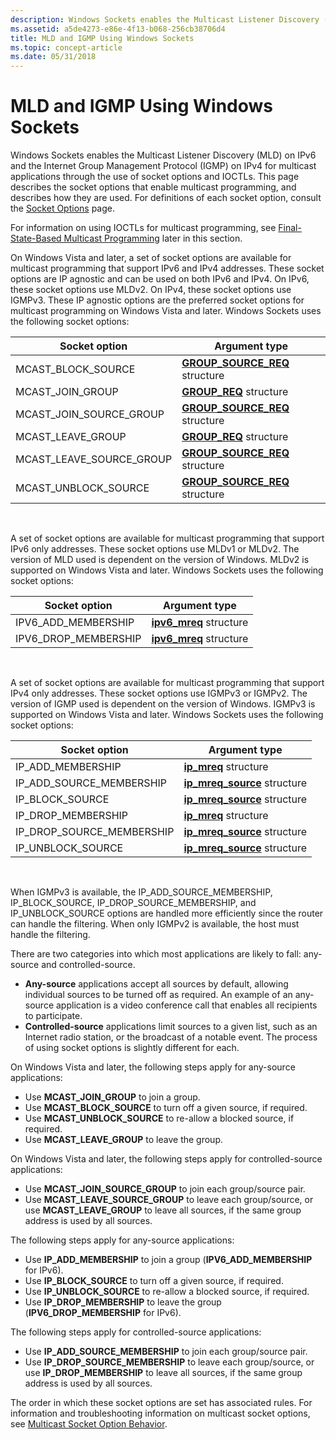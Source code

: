 ```yaml
---
description: Windows Sockets enables the Multicast Listener Discovery (MLD) on IPv6 and the Internet Group Management Protocol (IGMP) on IPv4 for multicast applications through the use of socket options and IOCTLs.
ms.assetid: a5de4273-e86e-4f13-b068-256cb38706d4
title: MLD and IGMP Using Windows Sockets
ms.topic: concept-article
ms.date: 05/31/2018
---
```


# MLD and IGMP Using Windows Sockets

Windows Sockets enables the Multicast Listener Discovery (MLD) on IPv6 and the Internet Group Management Protocol (IGMP) on IPv4 for multicast applications through the use of socket options and IOCTLs. This page describes the socket options that enable multicast programming, and describes how they are used. For definitions of each socket option, consult the [Socket Options](socket-options.md) page.

For information on using IOCTLs for multicast programming, see [Final-State-Based Multicast Programming](final-state-based-multicast-programming.md) later in this section.

On Windows Vista and later, a set of socket options are available for multicast programming that support IPv6 and IPv4 addresses. These socket options are IP agnostic and can be used on both IPv6 and IPv4. On IPv6, these socket options use MLDv2. On IPv4, these socket options use IGMPv3. These IP agnostic options are the preferred socket options for multicast programming on Windows Vista and later. Windows Sockets uses the following socket options: 

| Socket option               | Argument type                                            |
|-----------------------------|----------------------------------------------------------|
| MCAST\_BLOCK\_SOURCE        | [**GROUP\_SOURCE\_REQ**](/windows/desktop/api/Ws2ipdef/ns-ws2ipdef-group_source_req) structure |
| MCAST\_JOIN\_GROUP          | [**GROUP\_REQ**](/windows/desktop/api/Ws2ipdef/ns-ws2ipdef-group_req) structure                |
| MCAST\_JOIN\_SOURCE\_GROUP  | [**GROUP\_SOURCE\_REQ**](/windows/desktop/api/Ws2ipdef/ns-ws2ipdef-group_source_req) structure |
| MCAST\_LEAVE\_GROUP         | [**GROUP\_REQ**](/windows/desktop/api/Ws2ipdef/ns-ws2ipdef-group_req) structure                |
| MCAST\_LEAVE\_SOURCE\_GROUP | [**GROUP\_SOURCE\_REQ**](/windows/desktop/api/Ws2ipdef/ns-ws2ipdef-group_source_req) structure |
| MCAST\_UNBLOCK\_SOURCE      | [**GROUP\_SOURCE\_REQ**](/windows/desktop/api/Ws2ipdef/ns-ws2ipdef-group_source_req) structure |



 

A set of socket options are available for multicast programming that support IPv6 only addresses. These socket options use MLDv1 or MLDv2. The version of MLD used is dependent on the version of Windows. MLDv2 is supported on Windows Vista and later. Windows Sockets uses the following socket options: 

| Socket option          | Argument type                             |
|------------------------|-------------------------------------------|
| IPV6\_ADD\_MEMBERSHIP  | [**ipv6\_mreq**](/windows/desktop/api/Ws2ipdef/ns-ws2ipdef-ipv6_mreq) structure |
| IPV6\_DROP\_MEMBERSHIP | [**ipv6\_mreq**](/windows/desktop/api/Ws2ipdef/ns-ws2ipdef-ipv6_mreq) structure |



 

A set of socket options are available for multicast programming that support IPv4 only addresses. These socket options use IGMPv3 or IGMPv2. The version of IGMP used is dependent on the version of Windows. IGMPv3 is supported on Windows Vista and later. Windows Sockets uses the following socket options:

| Socket option                | Argument type                                        |
|------------------------------|------------------------------------------------------|
| IP\_ADD\_MEMBERSHIP          | [**ip\_mreq**](/windows/desktop/api/Ws2ipdef/ns-ws2ipdef-ip_mreq) structure                |
| IP\_ADD\_SOURCE\_MEMBERSHIP  | [**ip\_mreq\_source**](/windows/desktop/api/Ws2ipdef/ns-ws2ipdef-ip_mreq_source) structure |
| IP\_BLOCK\_SOURCE            | [**ip\_mreq\_source**](/windows/desktop/api/Ws2ipdef/ns-ws2ipdef-ip_mreq_source) structure |
| IP\_DROP\_MEMBERSHIP         | [**ip\_mreq**](/windows/desktop/api/Ws2ipdef/ns-ws2ipdef-ip_mreq) structure                |
| IP\_DROP\_SOURCE\_MEMBERSHIP | [**ip\_mreq\_source**](/windows/desktop/api/Ws2ipdef/ns-ws2ipdef-ip_mreq_source) structure |
| IP\_UNBLOCK\_SOURCE          | [**ip\_mreq\_source**](/windows/desktop/api/Ws2ipdef/ns-ws2ipdef-ip_mreq_source) structure |



 

When IGMPv3 is available, the IP\_ADD\_SOURCE\_MEMBERSHIP, IP\_BLOCK\_SOURCE, IP\_DROP\_SOURCE\_MEMBERSHIP, and IP\_UNBLOCK\_SOURCE options are handled more efficiently since the router can handle the filtering. When only IGMPv2 is available, the host must handle the filtering.

There are two categories into which most applications are likely to fall: any-source and controlled-source.

-   **Any-source** applications accept all sources by default, allowing individual sources to be turned off as required. An example of an any-source application is a video conference call that enables all recipients to participate.
-   **Controlled-source** applications limit sources to a given list, such as an Internet radio station, or the broadcast of a notable event. The process of using socket options is slightly different for each.

On Windows Vista and later, the following steps apply for any-source applications:

- Use **MCAST\_JOIN\_GROUP** to join a group.  
- Use **MCAST\_BLOCK\_SOURCE** to turn off a given source, if required.  
- Use **MCAST\_UNBLOCK\_SOURCE** to re-allow a blocked source, if required.  
- Use **MCAST\_LEAVE\_GROUP** to leave the group.  

On Windows Vista and later, the following steps apply for controlled-source applications:

- Use **MCAST\_JOIN\_SOURCE\_GROUP** to join each group/source pair.  
- Use **MCAST\_LEAVE\_SOURCE\_GROUP** to leave each group/source, or use **MCAST\_LEAVE\_GROUP** to leave all sources, if the same group address is used by all sources.  

The following steps apply for any-source applications:

- Use **IP\_ADD\_MEMBERSHIP** to join a group (**IPV6\_ADD\_MEMBERSHIP** for IPv6).  
- Use **IP\_BLOCK\_SOURCE** to turn off a given source, if required.  
- Use **IP\_UNBLOCK\_SOURCE** to re-allow a blocked source, if required.  
- Use **IP\_DROP\_MEMBERSHIP** to leave the group (**IPV6\_DROP\_MEMBERSHIP** for IPv6).  

The following steps apply for controlled-source applications:

- Use **IP\_ADD\_SOURCE\_MEMBERSHIP** to join each group/source pair.  
- Use **IP\_DROP\_SOURCE\_MEMBERSHIP** to leave each group/source, or use **IP\_DROP\_MEMBERSHIP** to leave all sources, if the same group address is used by all sources.  

The order in which these socket options are set has associated rules. For information and troubleshooting information on multicast socket options, see [Multicast Socket Option Behavior](multicast-socket-option-behavior.md).
